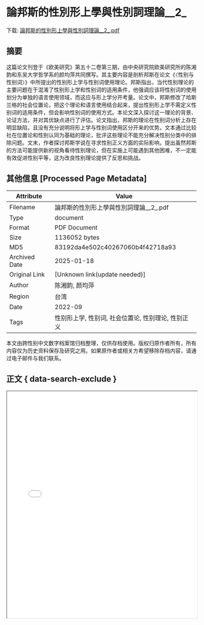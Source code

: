 # 論邦斯的性別形上學與性別詞理論__2_

<!-- tcd_download_link -->
下载: [論邦斯的性別形上學與性別詞理論__2_.pdf](論邦斯的性別形上學與性別詞理論__2_.pdf)
<!-- tcd_download_link_end -->

## 摘要

<!-- tcd_abstract -->
这篇论文刊登于《欧美研究》第五十二卷第三期，由中央研究院欧美研究所的陈湘韵和东吴大学哲学系的颜均萍共同撰写。其主要内容是剖析邦斯在论文《〈性别与性别词〉》中所提出的性别形上学与性别词使用理论。邦斯指出，当代性别理论的主要问题在于混淆了性别形上学和性别词的适用条件，他强调应该将性别词的使用划分为单独的语言使用领域，而这应与形上学分开考量。论文中，邦斯修改了哈斯兰格的社会位置论，把这个理论和语言使用结合起来，提出性别形上学不需定义性别词的适用条件，但会影响性别词的使用方式。本论文深入探讨这一理论的背景、论证方法，并对其优缺点进行了评估。论文指出，邦斯的理论在性别词分析上存在明显缺陷，且没有充分说明将形上学与性别词使用区分开来的优势。文本通过比较社在位置论和性别认同为基础的理论，批评这些理论不能充分解决性别分类中的排除问题。文末，作者探讨邦斯学说在寻求性别正义方面的实际影响，提出虽然邦斯的方法可能提供新的视角看待性别理论，但在实施上可能遇到其他困难，不一定能有效促进性别平等，这为改良性别理论提供了反思和挑战。

<!-- tcd_abstract_end -->

## 其他信息 [Processed Page Metadata]

| Attribute       | Value                                  |
|-----------------|----------------------------------------|
| Filename        | 論邦斯的性別形上學與性別詞理論__2_.pdf                             |
| Type            | document                                 |
| Format          | PDF Document                               |
| Size            | 1136052 bytes                           |
| MD5             | 83192da4e502c40267060b4f42718a93                                  |
| Archived Date   | 2025-01-18                             |
| Original Link   | [Unknown link(update needed)]                         |
| Author          | 陈湘韵, 颜均萍                               |
| Region          | 台湾                               |
| Date            | 2022-09                                 |
| Tags            | 性别形上学, 性别词, 社会位置论, 性别理论, 性别正义                                 |

本文由跨性别中文数字档案馆归档整理，仅供存档使用。版权归原作者所有，所有内容仅为历史资料保存及研究之用。如果原作者或相关方希望移除存档内容，请通过电子邮件与我们联系。

## 正文 { data-search-exclude }

<!-- tcd_main_text -->
<iframe src="../論邦斯的性別形上學與性別詞理論__2_.pdf" width="100%" height="600px">
    <p>无法显示PDF，请下载查看。</p>
</iframe>
<!-- tcd_main_text_end -->

